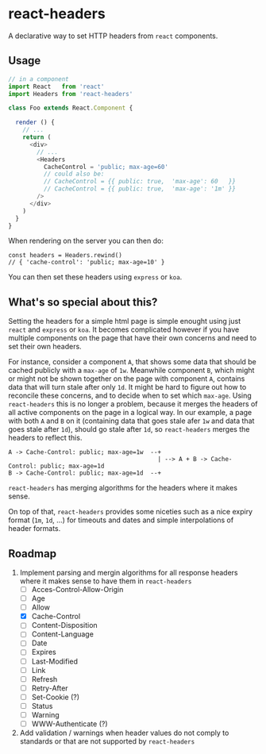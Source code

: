 # react-headers

A declarative way to set HTTP headers from `react` components.

## Usage

```js
// in a component
import React   from 'react'
import Headers from 'react-headers'

class Foo extends React.Component {

  render () {
    // ...
    return (
      <div>
        // ...
        <Headers
          CacheControl = 'public; max-age=60'
          // could also be:
          // CacheControl = {{ public: true,  'max-age': 60   }}
          // CacheControl = {{ public: true,  'max-age': '1m' }}
        />
      </div>
    )
  }
}
```

When rendering on the server you can then do:

```
const headers = Headers.rewind()
// { 'cache-control': 'public; max-age=10' }
```

You can then set these headers using `express` or `koa`.

## What's so special about this?

Setting the headers for a simple html page is simple enought using just
`react` and `express` or `koa`.  It becomes complicated however if you have
multiple components on the page that have their own concerns and need to
set their own headers.

For instance, consider a component `A`, that shows some data that should be cached
publicly with a `max-age` of `1w`.  Meanwhile component `B`, which might or
might not be shown together on the page with component `A`, contains data that
will turn stale after only `1d`.  It might be hard to figure out how to
reconcile these concerns, and to decide when to set which `max-age`.  Using
`react-headers` this is no longer a problem, because it merges the headers
of all active components on the page in a logical way.  In our example,
a page with both `A` and `B` on it (containing data that goes stale afer `1w` and data that goes
stale after `1d`), should go stale after `1d`, so `react-headers` merges the
headers to reflect this.

```
A -> Cache-Control: public; max-age=1w  --+
                                          | --> A + B -> Cache-Control: public; max-age=1d
B -> Cache-Control: public; max-age=1d  --+
```

`react-headers` has merging algorithms for the headers where it makes sense.

On top of that, `react-headers` provides some niceties such as a nice expiry
format (`1m`, `1d`, ...) for timeouts and dates and simple interpolations of
header formats.

## Roadmap

 1. Implement parsing and mergin algorithms for all response headers
    where it makes sense to have them in `react-headers`
    - [ ] Acces-Control-Allow-Origin
    - [ ] Age
    - [ ] Allow
    - [x] Cache-Control
    - [ ] Content-Disposition
    - [ ] Content-Language
    - [ ] Date
    - [ ] Expires
    - [ ] Last-Modified
    - [ ] Link
    - [ ] Refresh
    - [ ] Retry-After
    - [ ] Set-Cookie (?)
    - [ ] Status
    - [ ] Warning
    - [ ] WWW-Authenticate (?)

 2. Add validation / warnings when header values do not comply to standards
    or that are not supported by `react-headers`

